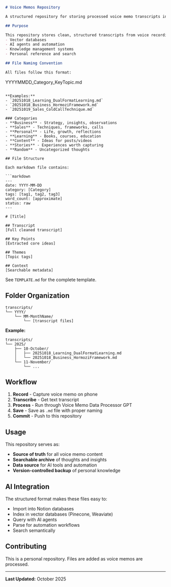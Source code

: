 ```markdown
# Voice Memos Repository

A structured repository for storing processed voice memo transcripts in machine-readable markdown format.

## Purpose

This repository stores clean, structured transcripts from voice recordings. Each file is pre-processed into a standardized markdown format optimized for:
- Vector databases
- AI agents and automation
- Knowledge management systems
- Personal reference and search

## File Naming Convention

All files follow this format:
```
YYYYMMDD_Category_KeyTopic.md
```

**Examples:**
- `20251018_Learning_DualFormatLearning.md`
- `20251018_Business_HormoziFramework.md`
- `20251019_Sales_ColdCallTechnique.md`

### Categories
- **Business** - Strategy, insights, observations
- **Sales** - Techniques, frameworks, calls
- **Personal** - Life, growth, reflections
- **Learning** - Books, courses, education
- **Content** - Ideas for posts/videos
- **Stories** - Experiences worth capturing
- **Random** - Uncategorized thoughts

## File Structure

Each markdown file contains:

```markdown
---
date: YYYY-MM-DD
category: [Category]
tags: [tag1, tag2, tag3]
word_count: [approximate]
status: raw
---

# [Title]

## Transcript
[Full cleaned transcript]

## Key Points
[Extracted core ideas]

## Themes
[Topic tags]

## Context
[Searchable metadata]
```

See `TEMPLATE.md` for the complete template.

## Folder Organization

```
transcripts/
└── YYYY/
    └── MM-MonthName/
        └── [transcript files]
```

**Example:**
```
transcripts/
└── 2025/
    ├── 10-October/
    │   ├── 20251018_Learning_DualFormatLearning.md
    │   └── 20251018_Business_HormoziFramework.md
    └── 11-November/
        └── ...
```

## Workflow

1. **Record** - Capture voice memo on phone
2. **Transcribe** - Get text transcript
3. **Process** - Run through Voice Memo Data Processor GPT
4. **Save** - Save as `.md` file with proper naming
5. **Commit** - Push to this repository

## Usage

This repository serves as:
- **Source of truth** for all voice memo content
- **Searchable archive** of thoughts and insights
- **Data source** for AI tools and automation
- **Version-controlled backup** of personal knowledge

## AI Integration

The structured format makes these files easy to:
- Import into Notion databases
- Index in vector databases (Pinecone, Weaviate)
- Query with AI agents
- Parse for automation workflows
- Search semantically

## Contributing

This is a personal repository. Files are added as voice memos are processed.

---

**Last Updated:** October 2025
```
